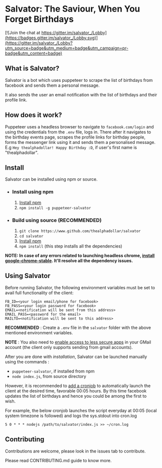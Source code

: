 # Salvator: The Saviour, When You Forget Birthdays

[![Join the chat at https://gitter.im/salvator_/Lobby](https://badges.gitter.im/salvator_/Lobby.svg)](https://gitter.im/salvator_/Lobby?utm_source=badge&utm_medium=badge&utm_campaign=pr-badge&utm_content=badge)

## What is Salvator?
Salvator is a bot which uses puppeteer to scrape the list of birthdays from facebook and sends them a personal
message.

It also sends the user an email notification with the list of birthdays and their profile link.

## How does it work?
Puppeteer uses a headless browser to navigate to `facebook.com/login` and using the credentials from the `.env` file,
logs in. There after it navigates to the birthday events page, scrapes the profile links for birthday people, forms
the messenger link using it and sends them a personalised message.<br/>
E.g `Hey thealphadollar! Happy Birthday :D`, if user's first name is "thealphadollar".

## Install
Salvator can be installed using npm or source.

* ### Install using npm
    1. [Install npm](https://www.npmjs.com/get-npm)
    2. `npm install -g puppeteer-salvator`

* ### Build using source (**RECOMMENDED**)
    1. `git clone https://www.github.com/thealphadollar/salvator`
    2. `cd salvator`
    3. [Install npm](https://www.npmjs.com/get-npm)
    4. `npm install` (this step installs all the dependencies)

**NOTE: In case of any errors related to launching headless chrome, [install google-chrome-stable](https://www.linuxbabe.com/ubuntu/install-google-chrome-ubuntu-16-04-lts).
 It'll resolve all the dependency issues.**

## Using Salvator
Before running Salvator, the following environment variables must be set to avail full functionality of the client:
```$xslt
FB_ID=<your login email/phone for facebook>
FB_PASS=<your login password for facebook>
EMAIL=<notification will be sent from this address>
EMAIL_PASS=<password for the email>
MAILTO=<notification will be sent to this address>
```
**RECOMMENDED** : Create a `.env` file in the `salvator` folder with the above mentioned environment variables.

**NOTE** : You also need to [enable access to less secure apps](https://support.google.com/a/answer/6260879?hl=en) in your GMail account (the
client only supports sending from gmail accounts).



After you are done with *installation*, Salvator can be launched manually using the commands :
- `puppeteer-salvator`, if installed from npm
- `node index.js`, from source directory

However, it is recommended to [add a cronjob](https://www.cyberciti.biz/faq/how-do-i-add-jobs-to-cron-under-linux-or-unix-oses/) to automatically launch the client at the desired time, 
favorable 00:05 hours. By this time facebook updates the list of birthdays and hence you could be among the first to
 wish.
 
For example, the below cronjob launches the script everyday at 00:05 (local system timezone is followed) and logs the sys.stdout into cron.log
```
5 0 * * * nodejs /path/to/salvator/index.js >> ~/cron.log
``` 
## Contributing
Contributions are welcome, please look in the issues tab to contribute.

Please read CONTRIBUTING.md guide to know more.